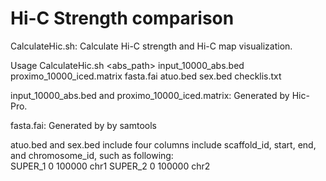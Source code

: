 # Hi-C Strength comparison

CalculateHic.sh: Calculate Hi-C strength and Hi-C map visualization.

Usage CalculateHic.sh <abs_path> input_10000_abs.bed proximo_10000_iced.matrix fasta.fai atuo.bed sex.bed checklis.txt  

input_10000_abs.bed  and  proximo_10000_iced.matrix: Generated by Hic-Pro.  

fasta.fai:  Generated by by samtools  

atuo.bed and sex.bed include four columns include scaffold_id, start, end, and chromosome_id, such as following:  
SUPER_1	0	100000	chr1
SUPER_2	0	100000	chr2
